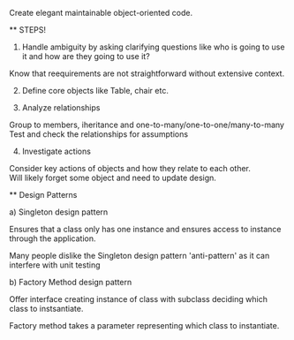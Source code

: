 Create elegant maintainable object-oriented code.  

** STEPS!

1) Handle ambiguity by asking clarifying questions like who is going to use it and how are they going to use it?  

Know that reequirements are not straightforward without extensive context.  

2) Define core objects like Table, chair etc. 

3) Analyze relationships

Group to members, iheritance and one-to-many/one-to-one/many-to-many
Test and check the relationships for assumptions

4) Investigate actions

Consider key actions of objects and how they relate to each other.  
Will likely forget some object and need to update design.  

** Design Patterns

a) Singleton design pattern

Ensures that a class only has one instance and ensures access to instance through the application.  

Many people dislike the Singleton design pattern 'anti-pattern' as it can interfere with unit testing

b) Factory Method design pattern

Offer interface creating instance of class with subclass deciding which class to instsantiate.  

Factory method takes a parameter representing which class to instantiate.  

